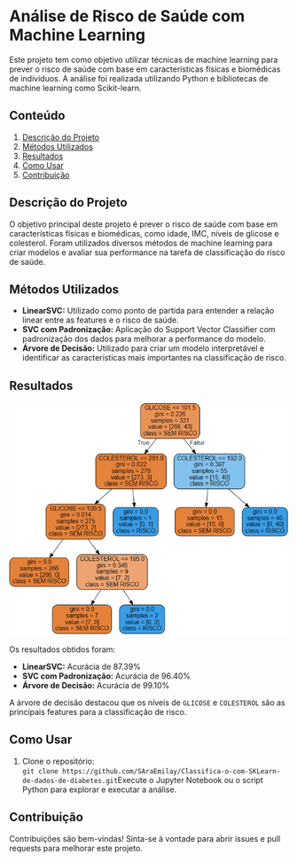 <!DOCTYPE html>
<html lang="en">
<head>
    <meta charset="UTF-8">
   
</head>
<body>

<h1>Análise de Risco de Saúde com Machine Learning</h1>

<p>Este projeto tem como objetivo utilizar técnicas de machine learning para prever o risco de saúde com base em características físicas e biomédicas de indivíduos. A análise foi realizada utilizando Python e bibliotecas de machine learning como Scikit-learn.</p>

<h2>Conteúdo</h2>

<ol>
    <li><a href="#descricao">Descrição do Projeto</a></li>
    <li><a href="#metodos">Métodos Utilizados</a></li>
    <li><a href="#resultados">Resultados</a></li>
    <li><a href="#como-usar">Como Usar</a></li>
    <li><a href="#contribuicao">Contribuição</a></li>
   
</ol>

<h2 id="descricao">Descrição do Projeto</h2>

<p>O objetivo principal deste projeto é prever o risco de saúde com base em características físicas e biomédicas, como idade, IMC, níveis de glicose e colesterol. Foram utilizados diversos métodos de machine learning para criar modelos e avaliar sua performance na tarefa de classificação do risco de saúde.</p>

<h2 id="metodos">Métodos Utilizados</h2>

<ul>
    <li><strong>LinearSVC:</strong> Utilizado como ponto de partida para entender a relação linear entre as features e o risco de saúde.</li>
    <li><strong>SVC com Padronização:</strong> Aplicação do Support Vector Classifier com padronização dos dados para melhorar a performance do modelo.</li>
    <li><strong>Árvore de Decisão:</strong> Utilizado para criar um modelo interpretável e identificar as características mais importantes na classificação de risco.</li>
</ul>

<h2 id="resultados">Resultados</h2>
<img src="dados.png" alt="Árvore de Decisão" style="max-width: 100%;">
<p>Os resultados obtidos foram:</p>

<ul>
    <li><strong>LinearSVC:</strong> Acurácia de 87.39%</li>
    <li><strong>SVC com Padronização:</strong> Acurácia de 96.40%</li>
    <li><strong>Árvore de Decisão:</strong> Acurácia de 99.10%</li>
</ul>

<p>A árvore de decisão destacou que os níveis de <code>GLICOSE</code> e <code>COLESTEROL</code> são as principais features para a classificação de risco.</p>

<h2 id="como-usar">Como Usar</h2>

<ol>
    <li>Clone o repositório:</li>
    <code>git clone https://github.com/SAraEmilay/Classifica-o-com-SKLearn-de-dados-de-diabetes.git</code
    <li>Execute o Jupyter Notebook ou o script Python para explorar e executar a análise.</li>
</ol>

<h2 id="contribuicao">Contribuição</h2>

<p>Contribuições são bem-vindas! Sinta-se à vontade para abrir issues e pull requests para melhorar este projeto.</p>



</body>
</html>

